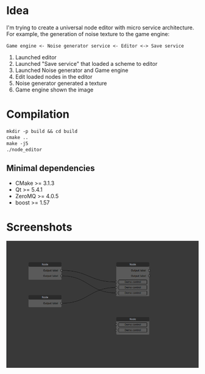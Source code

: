 # Idea

I'm trying to create a universal node editor with micro service architecture.
For example, the generation of noise texture to the game engine:

```
Game engine <- Noise generator service <- Editor <-> Save service
```

1. Launched editor
2. Launched "Save service" that loaded a scheme to editor
3. Launched Noise generator and Game engine
4. Edit loaded nodes in the editor
5. Noise generator generated a texture
6. Game engine shown the image

# Compilation

```
mkdir -p build && cd build
cmake ..
make -j5
./node_editor
```

## Minimal dependencies

- CMake >= 3.1.3
- Qt >= 5.4.1
- ZeroMQ >= 4.0.5
- boost >= 1.57

# Screenshots

![](https://github.com/alexesDev/node_editor/blob/master/preview.png)
